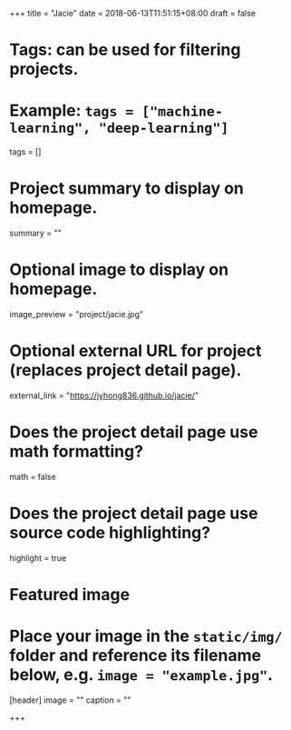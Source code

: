 +++
title = "Jacie"
date = 2018-06-13T11:51:15+08:00
draft = false

# Tags: can be used for filtering projects.
# Example: `tags = ["machine-learning", "deep-learning"]`
tags = []

# Project summary to display on homepage.
summary = ""

# Optional image to display on homepage.
image_preview = "project/jacie.jpg"

# Optional external URL for project (replaces project detail page).
external_link = "https://jyhong836.github.io/jacie/"

# Does the project detail page use math formatting?
math = false

# Does the project detail page use source code highlighting?
highlight = true

# Featured image
# Place your image in the `static/img/` folder and reference its filename below, e.g. `image = "example.jpg"`.
[header]
image = ""
caption = ""

+++
